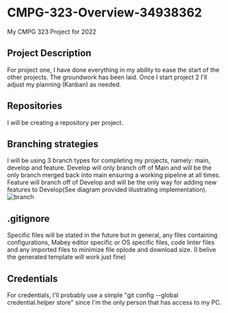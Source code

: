 # CMPG-323-Overview-34938362
My CMPG 323 Project for 2022
## Project Description
For project one, I have done everything in my ability to ease the start of the other projects. The groundwork has been laid. Once I start project 2 I'll adjust my planning (Kanban) as needed.
## Repositories
I will be creating a repository per project.
## Branching strategies
I will be using 3 branch types for completing my projects, namely: main, develop and feature. Develop will only branch off of Main and will be the only branch merged back into main ensuring a working pipeline at all times. Feature will branch off of Develop and will be the only way for adding new features to Develop(See diagram provided illustrating implementation).
![branch](https://user-images.githubusercontent.com/88330124/184664972-b87f1254-3bc4-4c09-aafa-975b554b959f.png)
## .gitignore
Specific files will be stated in the future but in general, any files containing configurations, Mabey editor specific or OS specific files, code linter files and any imported files to minimize file oplode and download size. (I belive the generated template will work just fine)
## Credentials
For credentials, I'll probably use a simple "git config --global credential.helper store" since I'm the only person that has access to my PC.

